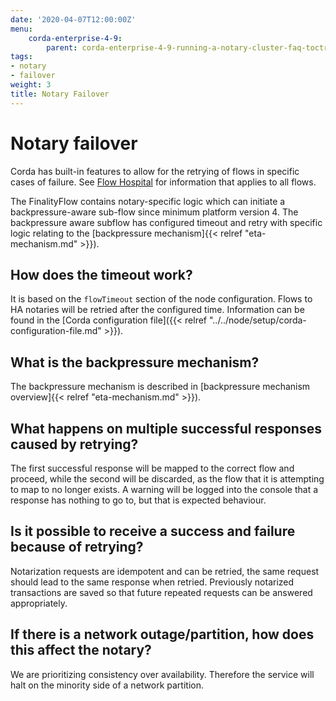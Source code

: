```yaml
---
date: '2020-04-07T12:00:00Z'
menu:
    corda-enterprise-4-9:
        parent: corda-enterprise-4-9-running-a-notary-cluster-faq-toctree
tags:
- notary
- failover
weight: 3
title: Notary Failover
---
```



# Notary failover

Corda has built-in features to allow for the retrying of flows in specific cases of failure.
See [Flow Hospital](content/en/platform/corda/4.9/enterprise/node/node-flow-hospital.md) for information that applies
to all flows.

The FinalityFlow contains notary-specific logic which can initiate a backpressure-aware sub-flow since minimum platform version 4.
The backpressure aware subflow has configured timeout and retry with specific logic relating
to the [backpressure mechanism]{{< relref "eta-mechanism.md" >}}).


## How does the timeout work?

It is based on the `flowTimeout` section of the node configuration. Flows to HA notaries will be retried after the configured
time. Information can be found in the [Corda configuration file]({{< relref "../../node/setup/corda-configuration-file.md" >}}).


## What is the backpressure mechanism?

The backpressure mechanism is described in [backpressure mechanism overview]{{< relref "eta-mechanism.md" >}}).


## What happens on multiple successful responses caused by retrying?

The first successful response will be mapped to the correct flow and proceed, while the second will be discarded, as the flow that it is
attempting to map to no longer exists. A warning will be logged into the console that a response has nothing to go to, but that
is expected behaviour.


## Is it possible to receive a success and failure because of retrying?

Notarization requests are idempotent and can be retried, the same request should lead to the same response when retried.
Previously notarized transactions are saved so that future repeated requests can be answered appropriately.


## If there is a network outage/partition, how does this affect the notary?

We are prioritizing consistency over availability. Therefore the service will halt on the minority side of a network partition.

